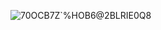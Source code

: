 ![70OCB7Z`%HOB6@2BLRIE0Q8](https://github.com/dy-dx-dp/weather/assets/85658623/52ec661b-4a9b-4df6-9330-25ae2e56b528)
